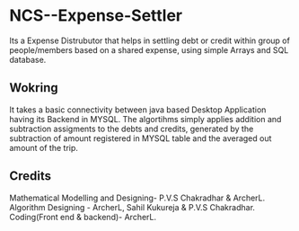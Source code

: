 # NCS--Expense-Settler
Its a Expense Distrubutor that helps in settling debt or credit within group of people/members based on a shared expense, using simple Arrays and SQL database.

## Wokring ##
It takes a basic connectivity between java based Desktop Application having its Backend in MYSQL. The algortihms simply applies addition and subtraction assigments to the debts and credits, generated by the subtraction of amount registered in MYSQL table and the averaged out amount of the trip.

## Credits ##
Mathematical Modelling and Designing- P.V.S Chakradhar & ArcherL.
Algorithm Designing - ArcherL, Sahil Kukureja & P.V.S Chakradhar.
Coding(Front end & backend)- ArcherL.

